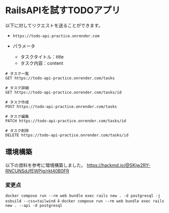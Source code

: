 # RailsAPIを試すTODOアプリ

以下に対してリクエストを送ることができます。

* `https://todo-api-practice.onrender.com`

* パラメータ
  * タスクタイトル：title
  * タスク内容：content
```
# タスク一覧
GET https://todo-api-practice.onrender.com/tasks

# タスク詳細
GET https://todo-api-practice.onrender.com/tasks/id

# タスク作成
POST https://todo-api-practice.onrender.com/tasks

# タスク編集
PATCH https://todo-api-practice.onrender.com/tasks/id

# タスク削除
DELETE https://todo-api-practice.onrender.com/tasks/id
```


## 環境構築
以下の資料を参考に環境構築しました。
https://hackmd.io/@SKjw2RY-RNCUNSdJfEWPig/rkt40B0FR

### 変更点
`docker compose run --rm web bundle exec rails new . -d postgresql -j esbuild --css=tailwind`
↓
`docker compose run --rm web bundle exec rails new . --api -d postgresql`
